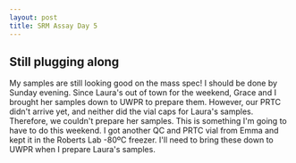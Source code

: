 ```yaml
---
layout: post
title: SRM Assay Day 5
---
```


## Still plugging along

My samples are still looking good on the mass spec! I should be done by Sunday evening. Since Laura's out of town for the weekend, Grace and I brought her samples down to UWPR to prepare them. However, our PRTC didn't arrive yet, and neither did the vial caps for Laura's samples. Therefore, we couldn't prepare her samples. This is something I'm going to have to do this weekend. I got another QC and PRTC vial from Emma and kept it in the Roberts Lab -80ºC freezer. I'll need to bring these down to UWPR when I prepare Laura's samples.
